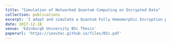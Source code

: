 ```yaml
---
title: "Simulation of Networked Quantum Computing on Encrypted Data"
collection: publications
excerpt: 'I adapt and simulate a Quantum Fully Homomorphic Encryption protocol based on the Measurement-Based Quantum Computing model on the recently released IBM 16-qubit cloud quantum processor.'
date: 2017-12-18
venue: 'Edinburgh University BSc Thesis'
paperurl: 'https://ievutec.github.io/files/BSc.pdf'
---
```


